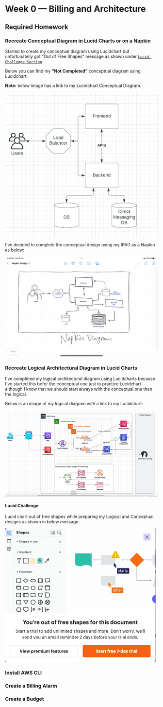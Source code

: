 # Week 0 — Billing and Architecture

## Required Homework

### Recreate Conceptual Diagram in Lucid Charts or on a Napkin

Started to create my conceptual diagram using Lucidchart but unfortunatelly got "Out of Free Shapes" message as shown under [`Lucid Challenge Section`](#lucid-challenge). 

Below you can find my **"Not Completed"** conceptual diagram using Lucidchart: 

**Note:** below image has a link to my Lucidchart Conceptual Diagram.


[![Lucidchart Conceptual Diagram](/_docs/assets/Conceptual_Design_Lucid.png "Conceptual Design using Lucidchart")](https://lucid.app/lucidchart/5ca8846d-9da1-4871-b714-3cff45425aa9/edit?viewport_loc=-11%2C69%2C1899%2C959%2CEizxkmoz_qBx&invitationId=inv_432bcf22-5c09-4da4-8237-5781969dea0c)


I've decided to complete the conceptual design using my IPAD as a Napkin as below:


![IPAD Conceptual Diagram](/_docs/assets/Napkin_Design.jpeg "Conceptual Design using IPAD")



### Recreate Logical Architectural Diagram in Lucid Charts

I've completed my logical architectural diagram using Lucidcharts because I've started this befor the conceptual one just to practice Lucidchart although I know that we should start always with the conceptual one then the logical.

Below is an image of my logical diagram with a link to my Lucidchart:

[![Logical Design](/_docs/assets/Logical_Design_Lucid.png "Logical Design")](https://lucid.app/lucidchart/5ca8846d-9da1-4871-b714-3cff45425aa9/edit?viewport_loc=119%2C-63%2C1899%2C959%2C0_0&invitationId=inv_432bcf22-5c09-4da4-8237-5781969dea0c)

#### Lucid Challenge
Lucid chart out of free shapes while preparing my Logical and Conceptual designs as shown in below message:

![Napkin Design](/_docs/assets/Lucid_Out_of_Free_Shapes.png)

### Install AWS CLI

### Create a Billing Alarm

### Create a Budget
